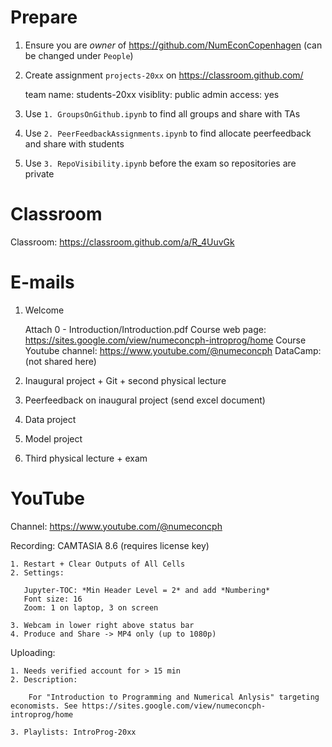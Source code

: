 # Prepare

1. Ensure you are _owner_ of https://github.com/NumEconCopenhagen (can be changed under `People`)
2. Create assignment `projects-20xx` on https://classroom.github.com/

    team name: students-20xx
    visiblity: public
    admin access: yes

3. Use `1. GroupsOnGithub.ipynb` to find all groups and share with TAs
4. Use `2. PeerFeedbackAssignments.ipynb` to find allocate peerfeedback and share with students
5. Use `3. RepoVisibility.ipynb` before the exam so repositories are private

# Classroom

Classroom: https://classroom.github.com/a/R_4UuvGk

# E-mails

1. Welcome 

    Attach 0 - Introduction/Introduction.pdf
    Course web page: https://sites.google.com/view/numeconcph-introprog/home
    Course Youtube channel: https://www.youtube.com/@numeconcph
    DataCamp: (not shared here)

2. Inaugural project + Git + second physical lecture
3. Peerfeedback on inaugural project (send excel document)
4. Data project
5. Model project
6. Third physical lecture + exam

# YouTube

Channel: https://www.youtube.com/@numeconcph

Recording: CAMTASIA 8.6 (requires license key)

    1. Restart + Clear Outputs of All Cells
    2. Settings:

       Jupyter-TOC: *Min Header Level = 2* and add *Numbering*
       Font size: 16
       Zoom: 1 on laptop, 3 on screen

    3. Webcam in lower right above status bar
    4. Produce and Share -> MP4 only (up to 1080p)
       
Uploading:

    1. Needs verified account for > 15 min
    2. Description: 

        For "Introduction to Programming and Numerical Anlysis" targeting economists. See https://sites.google.com/view/numeconcph-introprog/home

    3. Playlists: IntroProg-20xx